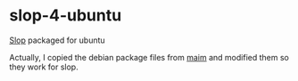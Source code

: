# slop-4-ubuntu
[Slop](https://github.com/naelstrof/slop) packaged for ubuntu

Actually, I copied the debian package files from [maim](https://tracker.debian.org/pkg/maim)
and modified them so they work for slop.
